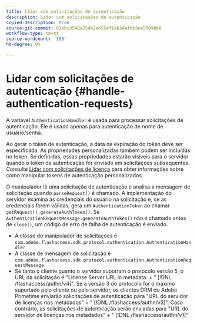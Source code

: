 ```yaml
---
title: Lidar com solicitações de autenticação
description: Lidar com solicitações de autenticação
copied-description: true
source-git-commit: 02ebc3548a254b2a6554f1ab34afbb3ea5f09bb8
workflow-type: tm+mt
source-wordcount: '188'
ht-degree: 0%

---
```


# Lidar com solicitações de autenticação {#handle-authentication-requests}

A variável `AuthenticationHandler` é usada para processar solicitações de autenticação. Ele é usado apenas para autenticação de nome de usuário/senha.

Ao gerar o token de autenticação, a data de expiração do token deve ser especificada. As propriedades personalizadas também podem ser incluídas no token. Se definidas, essas propriedades estarão visíveis para o servidor quando o token de autenticação for enviado em solicitações subsequentes. Consulte [Lidar com solicitações de licença](../../protecting-content/implementing-the-license-server/handling-license-reqs/license-handling-classes.md) para obter informações sobre como manipular tokens de autenticação personalizados.

O manipulador lê uma solicitação de autenticação e analisa a mensagem de solicitação quando `parseRequest()` é chamado. A implementação do servidor examina as credenciais do usuário na solicitação e, se as credenciais forem válidas, gera um `AuthenticationToken` ao chamar `getRequest().generateAuthToken()`. Se `AuthenticationRequestMessage.generateAuthToken()` não é chamado antes de `close()`, um código de erro de falha de autenticação é enviado.

* A classe do manipulador de solicitações é `com.adobe.flashaccess.sdk.protocol.authentication.AuthenticationHandler`
* A classe de mensagem de solicitação é `com.adobe.flashaccess.sdk.protocol.authentication.AuthenticationRequestMessage`
* Se tanto o cliente quanto o servidor suportam o protocolo versão 5, o URL da solicitação é &quot;License Server URL in metadata: + &quot; [!DNL /flashaccess/authn/v4]&quot;. Se a versão 3 do protocolo for o máximo suportado pelo cliente ou pelo servidor, os clientes DRM do Adobe Primetime enviarão solicitações de autenticação para &quot;URL do servidor de licenças nos metadados&quot; + &quot; [!DNL /flashaccess/authn/v3]&quot;. Caso contrário, as solicitações de autenticação serão enviadas para &quot;URL do servidor de licenças nos metadados&quot; + &quot; [!DNL /flashaccess/authn/v1]&quot;
